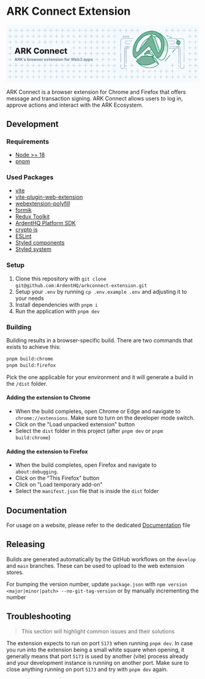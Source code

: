 # ARK Connect Extension

![ARK Connect](./banner.png)

ARK Connect is a browser extension for Chrome and Firefox that offers message and transaction signing. ARK Connect allows users to log in, approve actions and interact with the ARK Ecosystem.

## Development

### Requirements

- [Node >= 18](https://nodejs.org/en)
- [pnpm](https://pnpm.io/)

### Used Packages

- [vite](https://vitejs.dev/)
- [vite-plugin-web-extension](https://github.com/samrum/vite-plugin-web-extension)
- [webextension-polyfill](https://www.npmjs.com/package/webextension-polyfill)
- [formik](https://formik.org/docs/overview)
- [Redux Toolkit](https://redux-toolkit.js.org/)
- [ArdentHQ Platform SDK](https://github.com/ArdentHQ/platform-sdk)
- [crypto js](https://www.npmjs.com/package/crypto-js)
- [ESLint](https://eslint.org/)
- [Styled components](https://styled-components.com/)
- [Styled system](https://styled-system.com/)

### Setup

1. Clone this repository with `git clone git@github.com:ArdentHQ/arkconnect-extension.git`
2. Setup your `.env` by running `cp .env.example .env` and adjusting it to your needs
3. Install dependencies with `pnpm i`
4. Run the application with `pnpm dev`

### Building

Building results in a browser-specific build. There are two commands that exists to achieve this:

```bash
pnpm build:chrome
pnpm build:firefox
```

Pick the one applicable for your environment and it will generate a build in the `/dist` folder.

#### Adding the extension to Chrome

- When the build completes, open Chrome or Edge and navigate to `chrome://extensions`. Make sure to turn on the developer mode switch.
- Click on the "Load unpacked extension" button
- Select the `dist` folder in this project (after `pnpm dev` or `pnpm build:chrome`)

#### Adding the extension to Firefox

- When the build completes, open Firefox and navigate to `about:debugging`.
- Click on the "This Firefox" button
- Click on "Load temporary add-on"
- Select the `manifest.json` file that is inside the `dist` folder

## Documentation

For usage on a website, please refer to the dedicated [Documentation](./DOCUMENTATION.md) file

## Releasing

Builds are generated automatically by the GitHub workflows on the `develop` and `main` branches. These can be used to upload to the web extension stores.

For bumping the version number, update `package.json` with `npm version <major|minor|patch> --no-git-tag-version` or by manually incrementing the number

## Troubleshooting

> This section will highlight common issues and their solutions

The extension expects to run on port `5173` when running `pnpm dev`. In case you run into the extension being a small white square when opening, it generally means that port `5173` is used by another (vite) process already and your development instance is running on another port. Make sure to close anything running on port `5173` and try with `pnpm dev` again.
